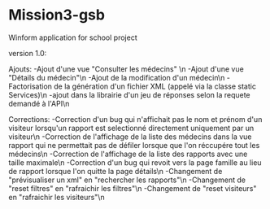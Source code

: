 # Mission3-gsb
Winform application for school project

version 1.0:

Ajouts:
  -Ajout d'une vue "Consulter les médecins" \n
  -Ajout d'une vue "Détails du médecin"\n
  -Ajout de la modification d'un médecin\n
  -Factorisation de la génération d'un fichier XML (appelé via la classe static Services)\n
  -ajout dans la librairie d'un jeu de réponses selon la requete demandé à l'API\n
 
Corrections:
  -Correction d'un bug qui n'affichait pas le nom et prénom d'un visiteur lorsqu'un rapport est selectionné directement uniquement par un visiteur\n
  -Correction de l'affichage de la liste des médecins dans la vue rapport qui ne permettait pas de défiler lorsque que l'on réccupére tout les médecins\n
  -Correction de l'affichage de la liste des rapports avec une taille maximale\n
  -Correction d'un bug qui revoit vers la page famille au lieu de rapport lorsque l'on quitte la page détails\n
  -Changement de "prévisualiser un xml" en "rechercher les rapports"\n
  -Changement de "reset filtres" en "rafraichir les filtres"\n
  -Changement de "reset visiteurs" en "rafraichir les visiteurs"\n
  
